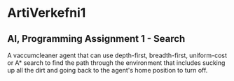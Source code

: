 # ArtiVerkefni1
## AI, Programming Assignment 1 - Search

A vaccumcleaner agent that can use depth-first, breadth-first, uniform-cost or A* search to find the path through the environment that includes sucking up all the dirt and going back to the agent's home position to turn off.